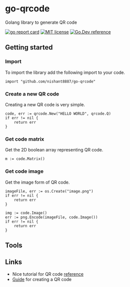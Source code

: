 # go-qrcode

Golang library to generate QR code

[![go report card](https://goreportcard.com/badge/github.com/nishant8887/go-qrcode "go report card")](https://goreportcard.com/report/github.com/nishant8887/go-qrcode)
[![MIT license](https://img.shields.io/badge/license-MIT-brightgreen.svg)](https://opensource.org/licenses/MIT)
[![Go.Dev reference](https://img.shields.io/badge/go.dev-reference-blue?logo=go&logoColor=white)](https://pkg.go.dev/github.com/nishant8887/go-qrcode)

## Getting started
### Import
To import the library add the following import to your code.
```
import "github.com/nishant8887/go-qrcode"
```
### Create a new QR code
Creating a new QR code is very simple.
```
code, err := qrcode.New("HELLO WORLD", qrcode.Q)
if err != nil {
    return err
}
```
### Get code matrix
Get the 2D boolean array representing QR code.
```
m := code.Matrix()
```

### Get code image
Get the image form of QR code.
```
imageFile, err := os.Create("image.png")
if err != nil {
    return err
}

img := code.Image()
err := png.Encode(imageFile, code.Image())
if err != nil {
    return err
}
```

## Tools

## Links
- Nice tutorial for QR code [reference](https://www.thonky.com/qr-code-tutorial/)
- [Guide](https://www.nayuki.io/page/creating-a-qr-code-step-by-step) for creating a QR code
